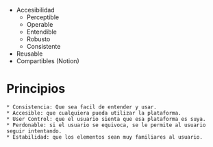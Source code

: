 - Accesibilidad
    * Perceptible
    * Operable
    * Entendible
    * Robusto
    * Consistente
- Reusable
- Compartibles (Notion)

# Principios
    * Consistencia: Que sea facil de entender y usar.
    * Accesible: que cualquiera pueda utilizar la plataforma.
    * User Control: que el usuario sienta que esa plataforma es suya.
    * Perdonable: si el usuario se equivoca, se le permite al usuario seguir intentando.
    * Estabilidad: que los elementos sean muy familiares al usuario.

